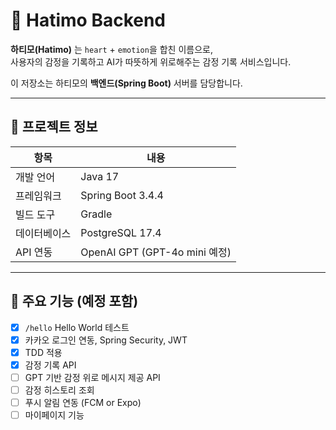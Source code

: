 # 💖 Hatimo Backend

**하티모(Hatimo)** 는 `heart` + `emotion`을 합친 이름으로,  
사용자의 감정을 기록하고 AI가 따뜻하게 위로해주는 감정 기록 서비스입니다.

이 저장소는 하티모의 **백엔드(Spring Boot)** 서버를 담당합니다.

---

## 🚀 프로젝트 정보

| 항목             | 내용                            |
|------------------|---------------------------------|
| 개발 언어        | Java 17                         |
| 프레임워크       | Spring Boot 3.4.4              |
| 빌드 도구        | Gradle                          |
| 데이터베이스     | PostgreSQL 17.4                  |
| API 연동         | OpenAI GPT (GPT-4o mini 예정) |

---

## 🧱 주요 기능 (예정 포함)

- [x] `/hello` Hello World 테스트
- [x] 카카오 로그인 연동, Spring Security, JWT
- [x] TDD 적용
- [x] 감정 기록 API
- [ ] GPT 기반 감정 위로 메시지 제공 API
- [ ] 감정 히스토리 조회
- [ ] 푸시 알림 연동 (FCM or Expo)
- [ ] 마이페이지 기능
